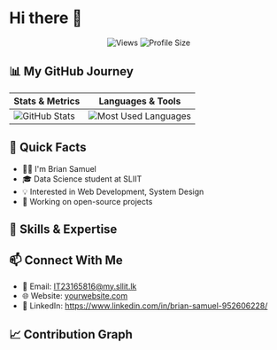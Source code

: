 # Hi there 👋

<div align="center">

![Views](https://img.shields.io/badge/Views-1.5k-blue)
![Profile Size](https://img.shields.io/badge/Profile_Size-25_KB-green)

</div>

## 📊 My GitHub Journey

<div align="center">

| Stats & Metrics | Languages & Tools |
|----------------|-------------------|
| ![GitHub Stats](https://github-readme-stats.vercel.app/api?username=yourusername&show_icons=true&theme=tokyonight) | ![Most Used Languages](https://github-readme-stats.vercel.app/api/top-langs/?username=yourusername&layout=compact&theme=tokyonight) |

</div>

## 🚀 Quick Facts

- 👨‍💻 I'm Brian Samuel
- 🎓 Data Science student at SLIIT 
- 💡 Interested in Web Development, System Design 
- 🔧 Working on open-source projects

## 🎯 Skills & Expertise

<div align="center">


</div>



## 📫 Connect With Me

- 📧 Email: IT23165816@my.sllit.lk
- 🌐 Website: [yourwebsite.com](https://yourwebsite.com)
- 💼 LinkedIn: https://www.linkedin.com/in/brian-samuel-952606228/

## 📈 Contribution Graph




<div align="center">



</div>
